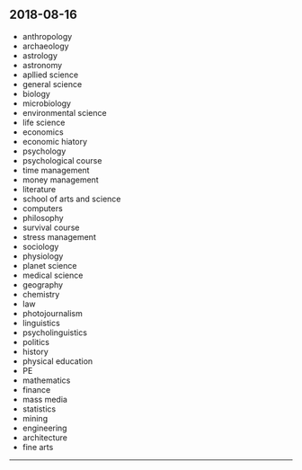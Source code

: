 2018-08-16
---
- anthropology
- archaeology
- astrology
- astronomy
- apllied science
- general science
- biology 
- microbiology
- environmental science
- life science
- economics
- economic hiatory
- psychology
- psychological course
- time management
- money management
- literature
- school of arts and science
- computers
- philosophy
- survival course
- stress management
- sociology 
- physiology
- planet science
- medical science
- geography
- chemistry
- law
- photojournalism
- linguistics
- psycholinguistics
- politics
- history
- physical education 
- PE
- mathematics
- finance
- mass media
- statistics
- mining
- engineering
- architecture
- fine arts
---